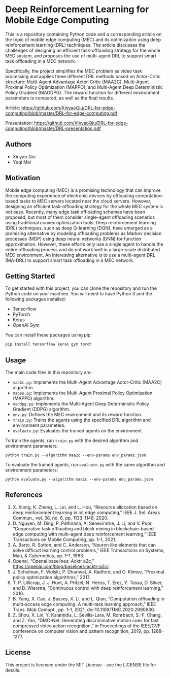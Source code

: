 # Deep Reinforcement Learning for Mobile Edge Computing

This is a repository containing Python code and a corresponding article on the topic of mobile edge computing (MEC) and its optimization using deep reinforcement learning (DRL) techniques. The article discusses the challenges of designing an efficient task-offloading strategy for the whole MEC system, and proposes the use of multi-agent DRL to support smart task offloading in a MEC network.

Specifically, the project simplifies the MEC problem as video task processing and applies three different DRL methods based on Actor-Critic structure: Multi-Agent Advantage Actor-Critic (MAA2C), Multi-Agent Proximal Policy Optimization (MAPPO), and Multi-Agent Deep Deterministic Policy Gradient (MADDPG). The reward function for different environment parameters is compared, as well as the final results.

Article: https://github.com/XinyaoQiu/DRL-for-edge-computing/blob/master/DRL-for-edge-computing.pdf

Presentation: https://github.com/XinyaoQiu/DRL-for-edge-computing/blob/master/DRL-presentation.pdf

## Authors

- Xinyao Qiu
- Yuqi Mai

## Motivation

Mobile edge computing (MEC) is a promising technology that can improve the computing experience of electronic devices by offloading computation-based tasks to MEC servers located near the cloud servers. However, designing an efficient task-offloading strategy for the whole MEC system is not easy. Recently, many edge task offloading schemes have been proposed, but most of them consider single-agent offloading scenarios using traditional convex optimization tools. Deep reinforcement learning (DRL) techniques, such as deep Q-learning (DQN), have emerged as a promising alternative by modeling offloading problems as Markov decision processes (MDP) using deep neural networks (DNN) for function approximation. However, these efforts only use a single agent to handle the entire offloading process and do not work well in a large-scale distributed MEC environment. An interesting alternative is to use a multi-agent DRL (MA-DRL) to support smart task offloading in a MEC network.

## Getting Started

To get started with this project, you can clone the repository and run the Python code on your machine. You will need to have Python 3 and the following packages installed:

- Tensorflow
- PyTorch
- Keras
- OpenAI Gym

You can install these packages using pip:

```python
pip install tensorflow keras gym torch
```

## Usage

The main code files in this repository are:

- `maa2c.py`: Implements the Multi-Agent Advantage Actor-Critic (MAA2C) algorithm.
- `mappo.py`: Implements the Multi-Agent Proximal Policy Optimization (MAPPO) algorithm.
- `maddpg.py`: Implements the Multi-Agent Deep Deterministic Policy Gradient (DDPG) algorithm.
- `env.py`: Defines the MEC environment and its reward function.
- `train.py`: Trains the agents using the specified DRL algorithm and environment parameters.
- `evaluate.py`: Evaluates the trained agents on the environment.

To train the agents, run `train.py` with the desired algorithm and environment parameters:

```
python train.py --algorithm maa2c --env-params env_params.json
```

To evaluate the trained agents, run `evaluate.py` with the same algorithm and environment parameters:

```
python evaluate.py --algorithm maa2c --env-params env_params.json
```

## References

1. X. Xiong, K. Zheng, L. Lei, and L. Hou, “Resource allocation based on deep reinforcement learning in iot edge computing,” IEEE J. Sel. Areas Commun., vol. 38, no. 6, pp. 1133–1146, 2020.
2. D. Nguyen, M. Ding, P. Pathirana, A. Seneviratne, J. Li, and V. Poor, “Cooperative task offloading and block mining in blockchain-based edge computing with multi-agent deep reinforcement learning,” IEEE Transactions on Mobile Computing, pp. 1–1, 2021.
3. A. Barto, R. Sutton, and C. Anderson, “Neuron like elements that can solve difficult learning control problems,” IEEE Transactions on Systems, Man, & Cybernetics, pp. 1–1, 1983.
4. Openai, “Openai baselines: Acktr a2c,” <https://openai.com/blog/baselines-acktr-a2c/>.
5. J. Schulman, F. Wolski, P. Dhariwal, A. Radford, and O. Klimov, “Proximal policy optimization algorithms,” 2017.
6. T. P. Lillicrap, J. J. Hunt, A. Pritzel, N. Heess, T. Erez, Y. Tassa, D. Silver, and D. Wierstra, “Continuous control with deep reinforcement learning,” 2016.
7. B. Yang, X. Cao, J. Bassey, X. Li, and L. Qian, “Computation offloading in multi-access edge computing: A multi-task learning approach,” IEEE Trans. Mob Comupt., pp. 1–1, 2021, doi:10.1109/TMC.2020.2990630.
8. Z. Shou, X. Lin, Y. Kalantidis, L. Sevilla-Lara, M. Rohrbach, S.-F. Chang, and Z. Yan, “DMC-Net: Generating discriminative motion cues for fast compressed video action recognition,” in Proceedings of the IEEE/CVF conference on computer vision and pattern recognition, 2019, pp. 1268–1277.

## License

This project is licensed under the MIT License - see the LICENSE file for details.
